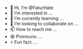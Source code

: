 - 👋 Hi, I’m @FaturHate
- 👀 I’m interested in ...
- 🌱 I’m currently learning ...
- 💞️ I’m looking to collaborate on ...
- 📫 How to reach me ...
- 😄 Pronouns: ...
- ⚡ Fun fact: ...

<!---
FaturHate/FaturHate is a ✨ special ✨ repository because its `README.md` (this file) appears on your GitHub profile.
You can click the Preview link to take a look at your changes.
--->

